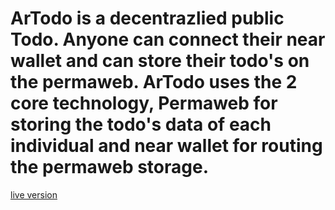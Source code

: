 # ArTodo is a decentrazlied public Todo. Anyone can connect their near wallet and can store their todo's on the permaweb. ArTodo uses the 2 core technology, Permaweb for storing the todo's data of each individual and near wallet for routing the permaweb storage.
[live version](https://arweave.net/jfAPvrRGvvudH17IFCMNnfZDSQ9TLvFeAjCJ-yl3yLY)
